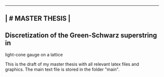  -----------------------------
|      #  MASTER THESIS        |
 -----------------------------

## Discretization of the Green-Schwarz superstring in
light-cone gauge on a lattice


This is the draft of my master thesis with all relevant
latex files and graphics. The main text file is stored in
the folder "main".
